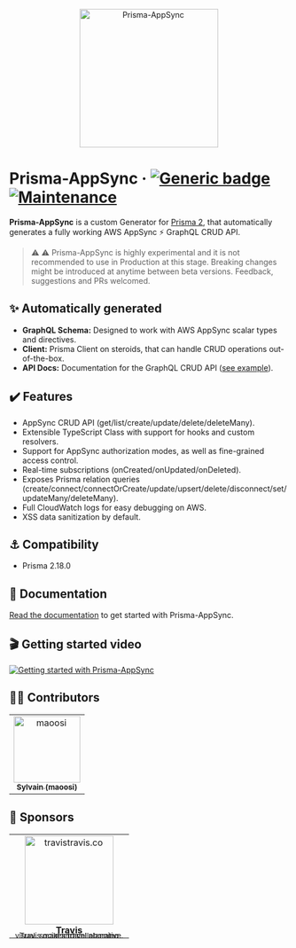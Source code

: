 <p align="center">
    <img width="250" height="250" src="https://prisma-appsync.vercel.app/prisma-appsync-logo.png" alt="Prisma-AppSync" />
</p>

# Prisma-AppSync &middot; [![Generic badge](https://img.shields.io/badge/Generator%20for-◭%20Prisma%202-9F7AEA.svg)](https://www.prisma.io) [![Maintenance](https://img.shields.io/badge/Maintained%3F-yes-green.svg)](https://github.com/maoosi/prisma-appsync/graphs/commit-activity)

**Prisma-AppSync** is a custom Generator for [Prisma 2](https://www.prisma.io), that automatically generates a fully working AWS AppSync ⚡ GraphQL CRUD API.

> ⚠️ ⚠️ Prisma-AppSync is highly experimental and it is not recommended to use in Production at this stage. Breaking changes might be introduced at anytime between beta versions. Feedback, suggestions and PRs welcomed.

## ✨ Automatically generated

- **GraphQL Schema:** Designed to work with AWS AppSync scalar types and directives.
- **Client:** Prisma Client on steroids, that can handle CRUD operations out-of-the-box.
- **API Docs:** Documentation for the GraphQL CRUD API ([see example](/demo/post.html)).

## ✔️ Features

- AppSync CRUD API (get/list/create/update/delete/deleteMany).
- Extensible TypeScript Class with support for hooks and custom resolvers.
- Support for AppSync authorization modes, as well as fine-grained access control.
- Real-time subscriptions (onCreated/onUpdated/onDeleted).
- Exposes Prisma relation queries (create/connect/connectOrCreate/update/upsert/delete/disconnect/set/updateMany/deleteMany).
- Full CloudWatch logs for easy debugging on AWS.
- XSS data sanitization by default.

## ⚓ Compatibility

- Prisma 2.18.0

## 📓 Documentation

[Read the documentation](https://prisma-appsync.vercel.app) to get started with Prisma-AppSync.

## 🎬 Getting started video

[![Getting started with Prisma-AppSync](https://prisma-appsync.vercel.app/prisma-appsync-video.png)](http://www.youtube.com/watch?v=v9wIJ02lLG0 "Getting started with Prisma-AppSync")

## 🧙‍♂️ Contributors

<table>
      <tr>
        <td align="center" style="border:0;">
            <a href="https://github.com/maoosi" target="_blank">
                <img src="https://avatars2.githubusercontent.com/u/4679377?v=3?s=120" width="120px;" alt="maoosi"/>
                <br /><sub><b>Sylvain (maoosi)</b></sub>
            </a>
        </td>
    </tr>
</table>

## 🤟 Sponsors

<table>
      <tr>
        <td align="center" style="border:0;width:200px;">
            <a href="https://travistravis.co" target="_blank">
                <img src="https://prisma-appsync.vercel.app/travistravis.co.png" width="160px;" alt="travistravis.co"/>
                <br /><b>Travis</b>
                <br /><sub style="line-height: 0;vertical-align: baseline;">Travis makes travel planning visual, social and collaborative.</sub>
            </a>
        </td>
    </tr>
</table>
